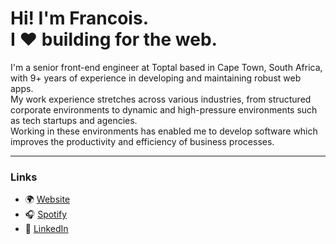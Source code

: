 # Hi! I'm Francois. <br /> I :heart: building for the web.

I'm a senior front-end engineer at Toptal based in Cape Town, South Africa, with 9+ years of experience in developing and maintaining robust web apps.<br />
My work experience stretches across various industries, from structured corporate environments to dynamic and high-pressure environments such as tech startups and agencies.<br />
Working in these environments has enabled me to develop software which improves the productivity and efficiency of business processes.
<hr />

### Links
- :earth_africa: [Website](https://francoislaubscher.dev)
- :headphones: [Spotify](https://open.spotify.com/user/fjlaubscher)
- :necktie: [LinkedIn](https://www.linkedin.com/in/fjlaubscher)
